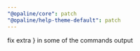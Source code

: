 ```yaml
---
"@opaline/core": patch
"@opaline/help-theme-default": patch
---
```


fix extra } in some of the commands output
